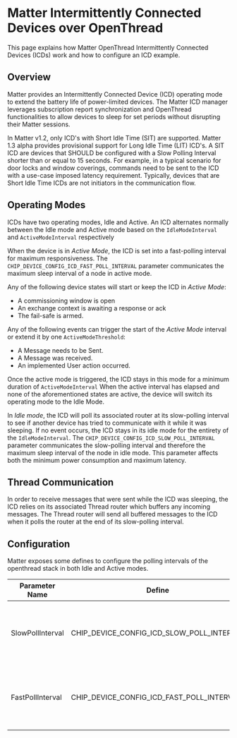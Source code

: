 # Matter Intermittently Connected Devices over OpenThread

This page explains how Matter OpenThread Intermittently Connected Devices (ICDs) work and how to configure an ICD example.

## Overview

Matter provides an Intermittently Connected Device (ICD) operating mode to extend the battery life of power-limited devices.
The Matter ICD manager leverages subscription report synchronization and OpenThread functionalities to allow devices to sleep for set periods
without disrupting their Matter sessions.

In Matter v1.2, only ICD's with Short Idle Time (SIT) are supported. Matter 1.3 alpha provides provisional support for Long Idle Time (LIT) ICD's. A SIT ICD  are devices that SHOULD be configured with a Slow Polling Interval shorter than or equal to 15 seconds. For example, in a typical scenario for door locks and window coverings, commands need to be sent to the ICD with a use-case imposed latency requirement. Typically, devices that are Short Idle Time ICDs are not initiators in the communication flow.

## Operating Modes

ICDs have two operating modes, Idle and Active. An ICD alternates normally between the Idle mode and Active mode  based on the  `IdleModeInterval` and `ActiveModeInterval` respectively

When the device is in _Active Mode_, the ICD is set into a fast-polling interval for maximum responsiveness.
The `CHIP_DEVICE_CONFIG_ICD_FAST_POLL_INTERVAL` parameter communicates the maximum sleep interval of a node in active mode.

Any of the following device states will start or keep the ICD in _Active Mode_:
  - A commissioning window is open 
  - An exchange context is awaiting a response or ack
  - The fail-safe is armed.
  
Any of the following events can trigger the start of the _Active Mode_ interval or extend it by one `ActiveModeThreshold`:
  - A Message needs to be Sent.
  - A Message was received.
  - An implemented User action occurred.

Once the active mode is triggered, the ICD stays in this mode for a minimum duration of `ActiveModeInterval`
When the active interval has elapsed and none of the aforementioned states are active, the device will switch its operating mode to the Idle Mode.

In _Idle mode_, the ICD will poll its associated router at its slow-polling interval to see if another device has tried to communicate with it while it was sleeping.
If no event occurs, the ICD stays in its idle mode for the entirety of the `IdleModeInterval`.
The `CHIP_DEVICE_CONFIG_ICD_SLOW_POLL_INTERVAL` parameter communicates the slow-polling interval and therefore the maximum sleep interval of the node in idle mode. This parameter affects both the minimum power consumption and maximum latency.

## Thread Communication

In order to receive messages that were sent while the ICD was sleeping, the ICD relies on its associated Thread router which buffers any incoming messages.
The Thread router will send all buffered messages to the ICD when it polls the router at the end of its slow-polling interval.

## Configuration

Matter exposes some defines to configure the polling intervals of the openthread stack in both Idle and Active modes. 

| Parameter Name | Define | Description | Default Value | Maximum allowed Value |
| - | - | - | - | - |
| SlowPollInterval | CHIP_DEVICE_CONFIG_ICD_SLOW_POLL_INTERVAL | Interval, in milliseconds, at which the thread radio will poll its network in idle mode. | 15000 ms | <= IdleModeInterval |
| FastPollInterval | CHIP_DEVICE_CONFIG_ICD_FAST_POLL_INTERVAL | Interval, in milliseconds, at which the thread radio will poll its network in active mode. | 200 ms | < ActiveModeInterval |
